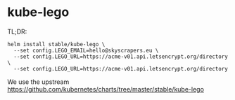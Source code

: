 # kube-lego

TL;DR:
```
helm install stable/kube-lego \
  --set config.LEGO_EMAIL=hello@skyscrapers.eu \
  --set config.LEGO_URL=https://acme-v01.api.letsencrypt.org/directory \
  --set config.LEGO_URL=https://acme-v01.api.letsencrypt.org/directory

```


We use the upstream https://github.com/kubernetes/charts/tree/master/stable/kube-lego
